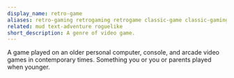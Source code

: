 ```yaml
---
display_name: retro-game
aliases: retro-gaming retrogaming retrogame classic-game classic-gaming old-school-game old-school-gaming
related: mud text-adventure roguelike
short_description: A genre of video game.
---
```

A game played on an older personal computer, console, and arcade video games in contemporary times. Something you or you or parents played when younger.